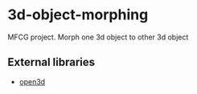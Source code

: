# 3d-object-morphing
 MFCG project. Morph one 3d object to other 3d object
## External libraries
 - [open3d](http://www.open3d.org/)
